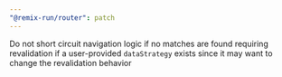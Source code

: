 ```yaml
---
"@remix-run/router": patch
---
```


Do not short circuit navigation logic if no matches are found requiring revalidation if a user-provided `dataStrategy` exists since it may want to change the revalidation behavior
